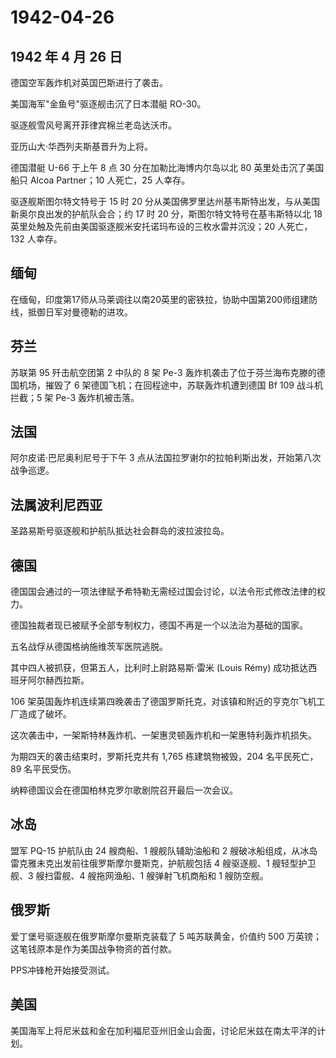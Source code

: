 # 1942-04-26

## 1942 年 4 月 26 日

德国空军轰炸机对英国巴斯进行了袭击。

美国海军"金鱼号"驱逐舰击沉了日本潜艇 RO-30。

驱逐舰雪风号离开菲律宾棉兰老岛达沃市。

亚历山大·华西列夫斯基晋升为上将。

德国潜艇 U-66 于上午 8 点 30 分在加勒比海博内尔岛以北 80
英里处击沉了美国船只 Alcoa Partner；10 人死亡，25 人幸存。

驱逐舰斯图尔特文特号于 15 时 20
分从美国佛罗里达州基韦斯特出发，与从美国新奥尔良出发的护航队会合；约 17
时 20 分，斯图尔特文特号在基韦斯特以北 18
英里处触及先前由美国驱逐舰米安托诺玛布设的三枚水雷并沉没；20 人死亡，132
人幸存。

## 缅甸

在缅甸，印度第17师从马莱调往以南20英里的密铁拉，协助中国第200师组建防线，抵御日军对曼德勒的进攻。

## 芬兰

苏联第 95 歼击航空团第 2 中队的 8 架 Pe-3
轰炸机袭击了位于芬兰海布克滕的德国机场，摧毁了 6
架德国飞机；在回程途中，苏联轰炸机遭到德国 Bf 109 战斗机拦截；5 架 Pe-3
轰炸机被击落。

## 法国

阿尔皮诺·巴尼奥利尼号于下午 3
点从法国拉罗谢尔的拉帕利斯出发，开始第八次战争巡逻。

## 法属波利尼西亚

圣路易斯号驱逐舰和护航队抵达社会群岛的波拉波拉岛。

## 德国

德国国会通过的一项法律赋予希特勒无需经过国会讨论，以法令形式修改法律的权力。

德国独裁者现已被赋予全部专制权力，德国不再是一个以法治为基础的国家。

五名战俘从德国格纳施维茨军医院逃脱。

其中四人被抓获，但第五人，比利时上尉路易斯·雷米 (Louis Rémy)
成功抵达西班牙阿尔赫西拉斯。

106
架英国轰炸机连续第四晚袭击了德国罗斯托克，对该镇和附近的亨克尔飞机工厂造成了破坏。

这次袭击中，一架斯特林轰炸机、一架惠灵顿轰炸机和一架惠特利轰炸机损失。

为期四天的袭击结束时，罗斯托克共有 1,765 栋建筑物被毁，204
名平民死亡，89 名平民受伤。

纳粹德国议会在德国柏林克罗尔歌剧院召开最后一次会议。

## 冰岛

盟军 PQ-15 护航队由 24 艘商船、1 艘舰队辅助油船和 2
艘破冰船组成，从冰岛雷克雅未克出发前往俄罗斯摩尔曼斯克，护航舰包括 4
艘驱逐舰、1 艘轻型护卫舰、3 艘扫雷舰、4 艘拖网渔船、1 艘弹射飞机商船和 1
艘防空舰。

## 俄罗斯

爱丁堡号驱逐舰在俄罗斯摩尔曼斯克装载了 5 吨苏联黄金，价值约 500
万英镑；这笔钱原本是作为美国战争物资的首付款。

PPS冲锋枪开始接受测试。

## 美国

美国海军上将尼米兹和金在加利福尼亚州旧金山会面，讨论尼米兹在南太平洋的计划。

